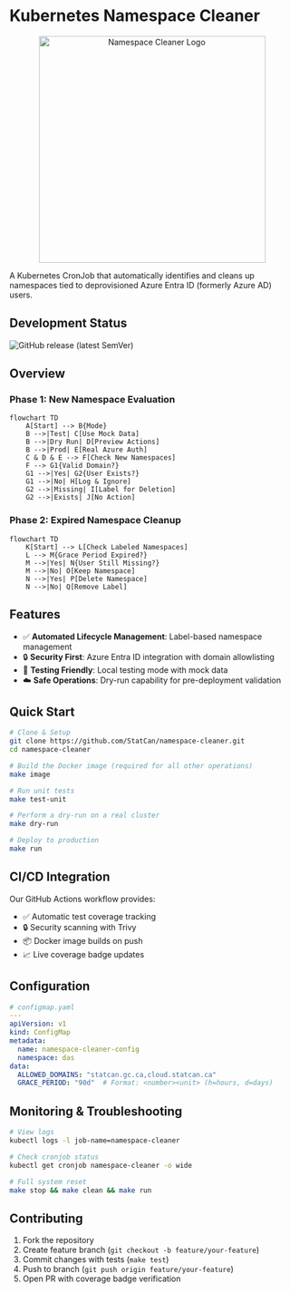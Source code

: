 # Kubernetes Namespace Cleaner

<p align="center">
  <img src="https://github.com/user-attachments/assets/7f10d356-9312-4483-aea0-33aeef6880d9" alt="Namespace Cleaner Logo" width="400"/>
</p>


A Kubernetes CronJob that automatically identifies and cleans up namespaces tied to deprovisioned Azure Entra ID (formerly Azure AD) users.

## Development Status

![GitHub release (latest SemVer)](https://img.shields.io/github/v/release/StatCan/namespace-cleaner)

## Overview

### Phase 1: New Namespace Evaluation
```mermaid
flowchart TD
    A[Start] --> B{Mode}
    B -->|Test| C[Use Mock Data]
    B -->|Dry Run| D[Preview Actions]
    B -->|Prod| E[Real Azure Auth]
    C & D & E --> F[Check New Namespaces]
    F --> G1{Valid Domain?}
    G1 -->|Yes| G2{User Exists?}
    G1 -->|No| H[Log & Ignore]
    G2 -->|Missing| I[Label for Deletion]
    G2 -->|Exists| J[No Action]
```

### Phase 2: Expired Namespace Cleanup
```mermaid
flowchart TD
    K[Start] --> L[Check Labeled Namespaces]
    L --> M{Grace Period Expired?}
    M -->|Yes| N{User Still Missing?}
    M -->|No| O[Keep Namespace]
    N -->|Yes| P[Delete Namespace]
    N -->|No| Q[Remove Label]
```

## Features
- ✅ **Automated Lifecycle Management**: Label-based namespace management
- 🔒 **Security First**: Azure Entra ID integration with domain allowlisting
- 🧪 **Testing Friendly**: Local testing mode with mock data
- ☁️ **Safe Operations**: Dry-run capability for pre-deployment validation

## Quick Start
```bash
# Clone & Setup
git clone https://github.com/StatCan/namespace-cleaner.git
cd namespace-cleaner

# Build the Docker image (required for all other operations)
make image

# Run unit tests
make test-unit

# Perform a dry-run on a real cluster
make dry-run

# Deploy to production
make run
```

## CI/CD Integration
Our GitHub Actions workflow provides:
- ✅ Automatic test coverage tracking
- 🔒 Security scanning with Trivy
- 📦 Docker image builds on push
- 📈 Live coverage badge updates

## Configuration
```yaml
# configmap.yaml
---
apiVersion: v1
kind: ConfigMap
metadata:
  name: namespace-cleaner-config
  namespace: das
data:
  ALLOWED_DOMAINS: "statcan.gc.ca,cloud.statcan.ca"
  GRACE_PERIOD: "90d"  # Format: <number><unit> (h=hours, d=days)
```

## Monitoring & Troubleshooting
```bash
# View logs
kubectl logs -l job-name=namespace-cleaner

# Check cronjob status
kubectl get cronjob namespace-cleaner -o wide

# Full system reset
make stop && make clean && make run
```

## Contributing
1. Fork the repository
2. Create feature branch (`git checkout -b feature/your-feature`)
3. Commit changes with tests (`make test`)
4. Push to branch (`git push origin feature/your-feature`)
5. Open PR with coverage badge verification
